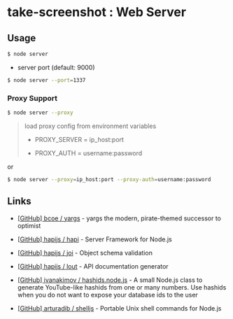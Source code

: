 # take-screenshot : Web Server

## Usage

```bash
$ node server
```

* server port (default: 9000)

```bash
$ node server --port=1337
```


### Proxy Support

```bash
$ node server --proxy
```

> load proxy config from environment variables
>
> * PROXY_SERVER = ip_host:port
>
> * PROXY_AUTH = username:password
>

or

```bash
$ node server --proxy=ip_host:port --proxy-auth=username:password
```

## Links

* [[GitHub] bcoe / yargs](https://github.com/bcoe/yargs) - yargs the modern, pirate-themed successor to optimist

* [[GitHub] hapijs / hapi](https://github.com/hapijs/hapi) - Server Framework for Node.js

* [[GitHub] hapijs / joi](https://github.com/hapijs/joi) - Object schema validation

* [[GitHub] hapijs / lout](https://github.com/hapijs/lout) - API documentation generator

* [[GitHub] ivanakimov / hashids.node.js](https://github.com/ivanakimov/hashids.node.js) - A small Node.js class to generate YouTube-like hashids from one or many numbers. Use hashids when you do not want to expose your database ids to the user

* [[GitHub] arturadib / shelljs](https://github.com/arturadib/shelljs) - Portable Unix shell commands for Node.js
